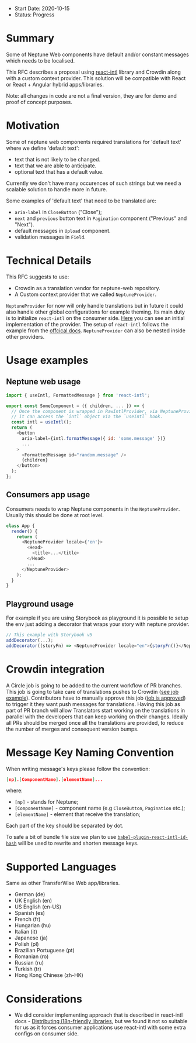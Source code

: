 - Start Date: 2020-10-15
- Status: Progress

# Summary

Some of Neptune Web components have default and/or constant messages which needs to be localised.

This RFC describes a proposal using [react-intl](https://formatjs.io/docs/react-intl) library and Crowdin along with a custom context provider. This solution will be compatible with React or React + Angular hybrid apps/libraries.

Note: all changes in code are not a final version, they are for demo and proof of concept purposes.

# Motivation

Some of neptune web components required translations for 'default text' where we define 'default text':
 - text that is not likely to be changed.
 - text that we are able to anticipate.
 - optional text that has a default value.

Currently we don't have many occurences of such strings but we need a scalable solution to handle more in future.

Some examples of 'default text' that need to be translated are:
  - `aria-label` in `CloseButton` ("Close");
  - `next` and `previous` button text in  `Pagination` component ("Previous" and "Next").
  - default messages in `Upload` component.
  - validation messages in `Field`.

# Technical Details

This RFC suggests to use:
 - Crowdin as a translation vendor for neptune-web repository.
 - A Custom context provider that we called `NeptuneProvider`.

`NeptuneProvider` for now will only handle translations but in future it could also handle other global configurations for example theming. Its main duty is to initialize `react-intl` on the consumer side.
[Here](https://github.com/transferwise/neptune-web/blob/translation-react-intl/packages/components/src/common/neptuneProvider/NeptuneProvider.js) you can see an initial implementation of the provider. The setup of `react-intl` follows the example from the [offcical docs](https://formatjs.io/docs/react-intl/components/#rawintlprvider).
`NeptuneProvider` can also be nested inside other providers.

# Usage examples

## Neptune web usage

```js
import { useIntl, FormattedMessage } from 'react-intl';

export const SomeComponent = ({ children, ... }) => {
  // Once the component is wrapped in RawIntlProvider, via NeptuneProvider,
  // it can access the `intl` object via the `useIntl` hook.
  const intl = useIntl();
  return (
    <button
      aria-label={intl.formatMessage({ id: 'some.message' })}
      ...
    >
      <FormattedMessage id="random.message" />
      {children}
    </button>
  );
};
```

## Consumers app usage

Consumers needs to wrap Neptune components in the `NeptuneProvider`. Usually this should be done at root level.

```js
class App {
  render() {
    return (
      <NeptuneProvider locale={'en'}>
        <Head>
          <title>...</title>
        </Head>
        ...
      </NeptuneProvider>
    );
  }
}
```

## Playground usage

For example if you are using Storybook as playground it is possible to setup the env just adding a decorator that wraps your story with neptune provider.

```js
// This example with Storybook v5
addDecorator(...);
addDecorator((storyFn) => <NeptuneProvider locale="en">{storyFn()}</NeptuneProvider>);
```

# Crowdin integration

A Circle job is going to be added to the current workflow of PR branches. This job is going to take care of translations pushes to Crowdin ([see job example](https://app.circleci.com/pipelines/github/transferwise/neptune-web/5336/workflows/72e0c371-d39f-44cf-8933-20859a0c6b00)). 
Contributors have to manually approve this job ([job is approved](https://circleci.com/docs/2.0/workflows/#holding-a-workflow-for-a-manual-approval)) to trigger it they want push messages for translations.
Having this job as part of PR branch will allow Translators start working on the translations in parallel with the developers that can keep working on their changes. Ideally all PRs should be merged once all the translations are provided, to reduce the number of merges and consequent version bumps.

# Message Key Naming Convention

When writing message's keys please follow the convention:

```json
[np].[ComponentName].[elementName]...
```
where:
 - `[np]` - stands for Neptune;
 - `[ComponentName]` - component name (e.g `CloseButton`, `Pagination` etc.);
 - `[elementName]` - element that receive the translation;

Each part of the key should be separated by dot.

To safe a bit of bundle file size we plan to use [`babel-plugin-react-intl-id-hash`](https://www.npmjs.com/package/babel-plugin-react-intl-id-hash) will be used to rewrite and shorten message keys.

# Supported Languages

Same as other TransferWise Web app/libraries.

- German (de)
- UK English (en)
- US English (en-US)
- Spanish (es)
- French (fr)
- Hungarian (hu)
- Italian (it)
- Japanese (ja)
- Polish (pl)
- Brazilian Portuguese (pt)
- Romanian (ro)
- Russian (ru)
- Turkish (tr)
- Hong Kong Chinese (zh-HK)

# Considerations

- We did consider implementing approach that is described in react-intl docs - [Distributing i18n-friendly libraries](https://formatjs.io/docs/guides/distribute-libraries/), but we found it not so suitable for us as it forces consumer applications use react-intl with some extra configs on consumer side. 
